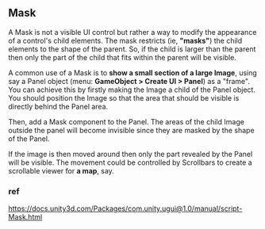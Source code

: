 ## Mask
A Mask is not a visible UI control but rather a way to modify the appearance of a control's child elements. 
The mask restricts (ie, **"masks"**) the child elements to the shape of the parent. So, if the child is larger than the parent then only the part of the child that fits within the parent will be visible.


A common use of a Mask is to **show a small section of a large Image**, using say a Panel object (menu: **GameObject > Create UI > Panel**) as a "frame". You can achieve this by firstly making the Image a child of the Panel object. You should position the Image so that the area that should be visible is directly behind the Panel area.

Then, add a Mask component to the Panel. The areas of the child Image outside the panel will become invisible since they are masked by the shape of the Panel.

If the image is then moved around then only the part revealed by the Panel will be visible. The movement could be controlled by Scrollbars to create a scrollable viewer for **a map**, say.



### ref 
https://docs.unity3d.com/Packages/com.unity.ugui@1.0/manual/script-Mask.html

